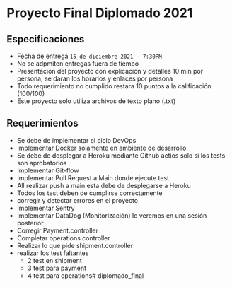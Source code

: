 # Proyecto Final Diplomado 2021

## Especificaciones
* Fecha de entrega `15 de diciembre 2021 - 7:30PM`
* No se adpmiten entregas fuera de tiempo
* Presentación del proyecto con explicación y detalles 10 min por persona, se daran los horarios y enlaces por persona 
* Todo requerimiento no cumplido restara 10 puntos a la calificación (100/100)
* Este proyecto solo utiliza archivos de texto plano (.txt)

## Requerimientos 

* Se debe de implementar el ciclo DevOps
* Implementar Docker solamente en ambiente de desarrollo
* Se debe de desplegar a Heroku mediante Github actios solo si los tests son aprobatorios
* Implementar Git-flow
* Implementar Pull Request a Main donde ejecute test
* All realizar push a main esta debe de desplegarse a Heroku
* Todos los test deben de cumplirse correctamente
* corregir y detectar errores en el proyecto
* Implementar Sentry
* Implementar DataDog (Monitorización) lo veremos en una sesión posterior
* Corregir Payment.controller
* Completar operations.controller
* Realizar lo que pide shipment.controller
* realizar los test faltantes
    * 2 test en shipment
    * 3 test para payment
    * 4 test para operations# diplomado_final
